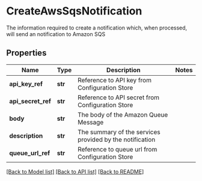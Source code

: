 # CreateAwsSqsNotification

The information required to create a notification which, when processed, will send an notification to Amazon SQS

## Properties
Name | Type | Description | Notes
------------ | ------------- | ------------- | -------------
**api_key_ref** | **str** | Reference to API key from Configuration Store | 
**api_secret_ref** | **str** | Reference to API secret from Configuration Store | 
**body** | **str** | The body of the Amazon Queue Message | 
**description** | **str** | The summary of the services provided by the notification | 
**queue_url_ref** | **str** | Reference to queue url from Configuration Store | 

[[Back to Model list]](../README.md#documentation-for-models) [[Back to API list]](../README.md#documentation-for-api-endpoints) [[Back to README]](../README.md)


